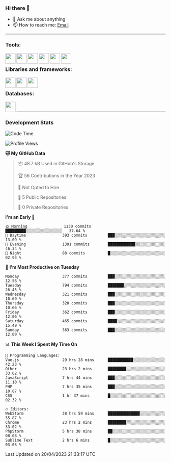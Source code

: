 ### Hi there 👋

- 💬 Ask me about anything
- 📫 How to reach me: [Email]

---

### Tools:
<img align='left' height="32" width="32" src="https://cdn.jsdelivr.net/npm/simple-icons@4.8.0/icons/phpstorm.svg" />
<img align='left' height="32" width="32" src="https://cdn.jsdelivr.net/npm/simple-icons@4.8.0/icons/webstorm.svg" />
<img align='left' height="32" width="32" src="https://cdn.jsdelivr.net/npm/simple-icons@4.8.0/icons/visualstudiocode.svg" />
<img align='left' height="32" width="32" src="https://cdn.jsdelivr.net/npm/simple-icons@4.8.0/icons/sublimetext.svg" />
<img align='left' height="32" width="32" src="https://cdn.jsdelivr.net/npm/simple-icons@4.8.0/icons/laragon.svg" />
<img align='left' height="32" width="32" src="https://cdn.jsdelivr.net/npm/simple-icons@4.8.0/icons/docker.svg" />
<br>

### Libraries and frameworks:
<img align='left' height="32" width="32" src="https://cdn.jsdelivr.net/npm/simple-icons@4.8.0/icons/laravel.svg" />
<img align='left' height="32" width="32" src="https://cdn.jsdelivr.net/npm/simple-icons@4.8.0/icons/vue-dot-js.svg" />
<img align='left' height="32" width="32" src="https://cdn.jsdelivr.net/npm/simple-icons@4.8.0/icons/jquery.svg" />
<br>

### Databases:
<img align='left' height="32" width="32" src="https://cdn.jsdelivr.net/npm/simple-icons@4.8.0/icons/mysql.svg" />
<br>

---
### Development Stats
<!--START_SECTION:waka-->
![Code Time](http://img.shields.io/badge/Code%20Time-1%2C422%20hrs%2059%20mins-blue)

![Profile Views](http://img.shields.io/badge/Profile%20Views-0-blue)

**🐱 My GitHub Data** 

> 📦 48.7 kB Used in GitHub's Storage 
 > 
> 🏆 56 Contributions in the Year 2023
 > 
> 🚫 Not Opted to Hire
 > 
> 📜 5 Public Repositories 
 > 
> 🔑 0 Private Repositories 
 > 
**I'm an Early 🐤** 

```text
🌞 Morning                1130 commits        █████████░░░░░░░░░░░░░░░░   37.64 % 
🌆 Daytime                393 commits         ███░░░░░░░░░░░░░░░░░░░░░░   13.09 % 
🌃 Evening                1391 commits        ████████████░░░░░░░░░░░░░   46.34 % 
🌙 Night                  88 commits          █░░░░░░░░░░░░░░░░░░░░░░░░   02.93 % 
```
📅 **I'm Most Productive on Tuesday** 

```text
Monday                   377 commits         ███░░░░░░░░░░░░░░░░░░░░░░   12.56 % 
Tuesday                  794 commits         ███████░░░░░░░░░░░░░░░░░░   26.45 % 
Wednesday                321 commits         ███░░░░░░░░░░░░░░░░░░░░░░   10.69 % 
Thursday                 320 commits         ███░░░░░░░░░░░░░░░░░░░░░░   10.66 % 
Friday                   362 commits         ███░░░░░░░░░░░░░░░░░░░░░░   12.06 % 
Saturday                 465 commits         ████░░░░░░░░░░░░░░░░░░░░░   15.49 % 
Sunday                   363 commits         ███░░░░░░░░░░░░░░░░░░░░░░   12.09 % 
```


📊 **This Week I Spent My Time On** 

```text
💬 Programming Languages: 
Vue.js                   29 hrs 28 mins      ███████████░░░░░░░░░░░░░░   42.23 % 
Other                    23 hrs 2 mins       ████████░░░░░░░░░░░░░░░░░   33.02 % 
JavaScript               7 hrs 44 mins       ███░░░░░░░░░░░░░░░░░░░░░░   11.10 % 
PHP                      7 hrs 35 mins       ███░░░░░░░░░░░░░░░░░░░░░░   10.87 % 
CSS                      1 hr 37 mins        █░░░░░░░░░░░░░░░░░░░░░░░░   02.32 % 

🔥 Editors: 
WebStorm                 38 hrs 59 mins      ██████████████░░░░░░░░░░░   55.87 % 
Chrome                   23 hrs 2 mins       ████████░░░░░░░░░░░░░░░░░   33.02 % 
PhpStorm                 5 hrs 38 mins       ██░░░░░░░░░░░░░░░░░░░░░░░   08.08 % 
Sublime Text             2 hrs 6 mins        █░░░░░░░░░░░░░░░░░░░░░░░░   03.03 % 
```


 Last Updated on 20/04/2023 21:33:17 UTC
<!--END_SECTION:waka-->

[huyviet]: https://huyviet.vn/
[EMAIl]: https://mail.google.com/mail/u/0/?fs=1&tf=cm&source=mailto&to=huynguyenviet0110@gmail.com
